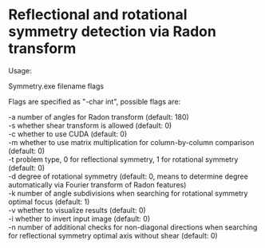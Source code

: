 # Reflectional and rotational symmetry detection via Radon transform

Usage:

Symmetry.exe filename flags

Flags are specified as "-char int", possible flags are:

-a number of angles for Radon transform (default: 180)<br/>
-s whether shear transform is allowed (default: 0)<br/>
-c whether to use CUDA (default: 0)<br/>
-m whether to use matrix multiplication for column-by-column comparison (default: 0)<br/>
-t problem type, 0 for reflectional symmetry, 1 for rotational symmetry (default: 0)<br/>
-d degree of rotational symmetry (default: 0, means to determine degree automatically via Fourier transform of Radon features)<br/>
-k number of angle subdivisions when searching for rotational symmetry optimal focus (default: 1)<br/>
-v whether to visualize results (default: 0)<br/>
-i whether to invert input image (default: 0)<br/>
-n number of additional checks for non-diagonal directions when searching for reflectional symmetry optimal axis without shear (default: 0)